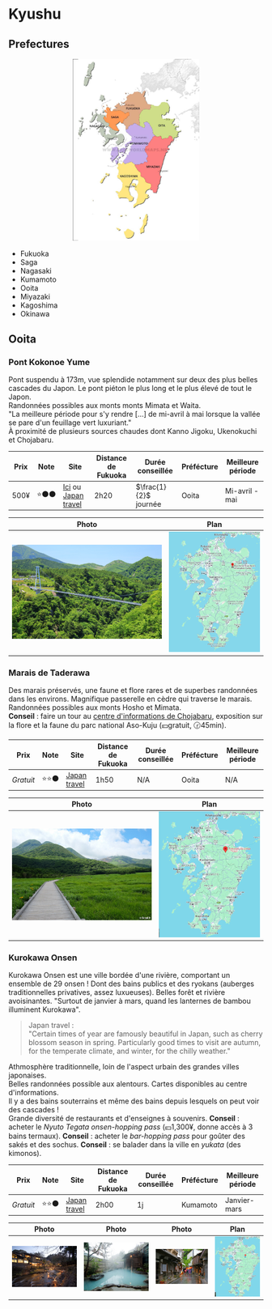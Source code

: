 # Kyushu

## Prefectures

<p align="center"><img src="images/prefectures-kyushu.jpg" style="width: 250px;"></p>

- Fukuoka
- Saga
- Nagasaki
- Kumamoto
- Ooita
- Miyazaki
- Kagoshima
- Okinawa

## Ooita

### Pont Kokonoe Yume

Pont suspendu à 173m, vue splendide notamment sur deux des plus belles cascades du Japon. Le pont piéton le plus long et le plus élevé de tout le Japon.  
Randonnées possibles aux monts monts Mimata et Waita.  
"La meilleure période pour s'y rendre [...] de mi-avril à mai lorsque la vallée se pare d'un feuillage vert luxuriant."  
À proximité de plusieurs sources chaudes dont Kanno Jigoku, Ukenokuchi et Chojabaru.

| Prix | Note | Site                                                                                             | Distance de Fukuoka | Durée conseillée      | Préfécture | Meilleure période |
| ---- | ---- | ------------------------------------------------------------------------------------------------ | ------------------- | --------------------- | ---------- | ----------------- |
| 500¥ | ⭐⚫⚫  | [Ici](https://yumeooturihashi.com/eng/) ou [Japan travel](https://www.japan.travel/fr/spot/695/) | 2h20                | $\frac{1}{2}$ journée | Ooita      | Mi-avril - mai    |

| Photo                               | Plan                                     |
| ----------------------------------- | ---------------------------------------- |
| ![](images/kokonoe-yume-bridge.jpg) | ![](images/kokonoe-yume-bridge-plan.png) |

### Marais de Taderawa

Des marais préservés, une faune et flore rares et de superbes randonnées dans les environs. Magnifique passerelle en cèdre qui traverse le marais.  
Randonnées possibles aux monts Hosho et Mimata.  
**Conseil** : faire un tour au [centre d'informations de Chojabaru](https://www.japan.travel/national-parks/parks/aso-kuju/see-and-do/chojabaru-visitor-center/), exposition sur la flore et la faune du parc national Aso-Kuju (💴gratuit, 🕝45min).

| Prix      | Note | Site                                                  | Distance de Fukuoka | Durée conseillée | Préfécture | Meilleure période |
| --------- | ---- | ----------------------------------------------------- | ------------------- | ---------------- | ---------- | ----------------- |
| *Gratuit* | ⭐⭐⚫  | [Japan travel](https://www.japan.travel/fr/spot/432/) | 1h50                | N/A              | Ooita      | N/A               |

| Photo                           | Plan                                 |
| ------------------------------- | ------------------------------------ |
| ![](images/marais-tadewara.jpg) | ![](images/marais-tadewara-plan.png) |

### Kurokawa Onsen

Kurokawa Onsen est une ville bordée d'une rivière, comportant un ensemble de 29 onsen ! Dont des bains publics et des ryokans (auberges traditionnelles privatives, assez luxueuses). Belles forêt et rivière avoisinantes. "Surtout de janvier à mars, quand les lanternes de bambou illuminent Kurokawa".  
> Japan travel :   
> "Certain times of year are famously beautiful in Japan, such as cherry blossom season in spring. Particularly good times to visit are autumn, for the temperate climate, and winter, for the chilly weather."

Athmosphère traditionnelle, loin de l'aspect urbain des grandes villes japonaises.  
Belles randonnées possible aux alentours. Cartes disponibles au centre d'informations.  
Il y a des bains souterrains et même des bains depuis lesquels on peut voir des cascades !  
Grande diversité de restaurants et d'enseignes à souvenirs.
**Conseil** : acheter le *Nyuto Tegata onsen-hopping pass* (💴1,300¥, donne accès à 3 bains termaux).
**Conseil** : acheter le *bar-hopping pass* pour goûter des sakés et des sochus.
**Conseil** : se balader dans la ville en *yukata* (des kimonos).

| Prix      | Note | Site                                                  | Distance de Fukuoka | Durée conseillée | Préfécture | Meilleure période |
| --------- | ---- | ----------------------------------------------------- | ------------------- | ---------------- | ---------- | ----------------- |
| *Gratuit* | ⭐⭐⚫  | [Japan travel](https://www.japan.travel/en/spot/643/) | 2h00                | 1j               | Kumamoto   | Janvier-mars      |

| Photo                            | Photo                            | Photo                             | Plan                                |
| -------------------------------- | -------------------------------- | --------------------------------- | ----------------------------------- |
| ![](images/kurokawa-onsen-1.jpg) | ![](images/kurokawa-onsen-2.jpg) | ![](images/kurokawa-onsen-3.webp) | ![](images/kurokawa-onsen-plan.png) |